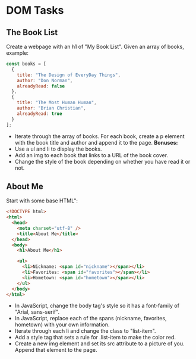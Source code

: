 # DOM Tasks

## The Book List

Create a webpage with an h1 of "My Book List".
Given an array of books, example:

```javascript
const books = [
  {
    title: "The Design of EveryDay Things",
    author: "Don Norman",
    alreadyRead: false
  },
  {
    title: "The Most Human Human",
    author: "Brian Christian",
    alreadyRead: true
  }
];
```

- Iterate through the array of books. For each book, create a p element with the book title and author and append it to the page.
  **Bonuses:**
- Use a ul and li to display the books.
- Add an img to each book that links to a URL of the book cover.
- Change the style of the book depending on whether you have read it or not.

## About Me

Start with some base HTML":

```html
<!DOCTYPE html>
<html>
  <head>
    <meta charset="utf-8" />
    <title>About Me</title>
  </head>
  <body>
    <h1>About Me</h1>

    <ul>
      <li>Nickname: <span id="nickname"></span></li>
      <li>Favorites: <span id="favorites"></span></li>
      <li>Hometown: <span id="hometown"></span></li>
    </ul>
  </body>
</html>
```

- In JavaScript, change the body tag's style so it has a font-family of "Arial, sans-serif".
- In JavaScript, replace each of the spans (nickname, favorites, hometown) with your own information.
- Iterate through each li and change the class to "list-item".
- Add a style tag that sets a rule for .list-item to make the color red.
- Create a new img element and set its src attribute to a picture of you. Append that element to the page.
